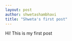 ```yaml
---
layout: post
author: shwetashambhavi
title: "Shweta's first post"
---
```


Hi! This is my first post
